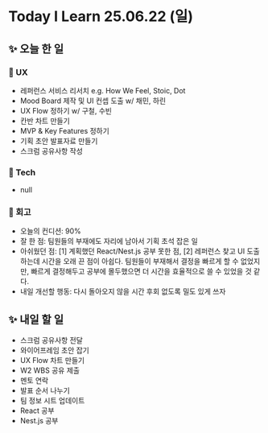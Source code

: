 # Today I Learn 25.06.22 (일)

## ✨ 오늘 한 일
### 🔹 UX
 - 레퍼런스 서비스 리서치 e.g. How We Feel, Stoic, Dot
 - Mood Board 제작 및 UI 컨셉 도출 w/ 채민, 하린
 - UX Flow 정하기 w/ 구철, 수빈
 - 칸반 차트 만들기
 - MVP & Key Features 정하기
 - 기획 초안 발표자료 만들기
 - 스크럼 공유사항 작성

### 🔸 Tech
 - null

### 📍 회고
* 오늘의 컨디션: 90%
* 잘 한 점: 팀원들의 부재에도 자리에 남아서 기획 초석 잡은 일
* 아쉬웠던 점: [1] 계획했던 React/Nest.js 공부 못한 점, [2] 레퍼런스 찾고 UI 도출하는데 시간을 오래 끈 점이 아쉽다. 팀원들이 부재해서 결정을 빠르게 할 수 없었지만, 빠르게 결정해두고 공부에 몰두했으면 더 시간을 효율적으로 쓸 수 있었을 것 같다.
* 내일 개선할 행동: 다시 돌아오지 않을 시간 후회 없도록 밀도 있게 쓰자


## ✨ 내일 할 일
 - 스크럼 공유사항 전달
 - 와이어프레임 초안 잡기
 - UX Flow 차트 만들기
 - W2 WBS 공유 제출
 - 멘토 연락
 - 발표 순서 나누기
 - 팀 정보 시트 업데이트
 - React 공부
 - Nest.js 공부
